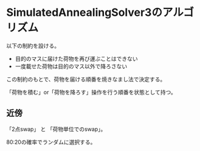 # SimulatedAnnealingSolver3のアルゴリズム

以下の制約を設ける。

- 目的のマスに届けた荷物を再び運ぶことはできない
- 一度載せた荷物は目的のマス以外で降ろさない

この制約のもとで、荷物を届ける順番を焼きなまし法で決定する。

「荷物を積む」or「荷物を降ろす」操作を行う順番を状態として持つ。

## 近傍
「2点swap」 と 「荷物単位でのswap」。

80:20の確率でランダムに選択する。